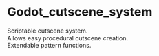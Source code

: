 # Godot_cutscene_system
Scriptable cutscene system.    
Allows easy procedural cutscene creation.   
Extendable pattern functions.
